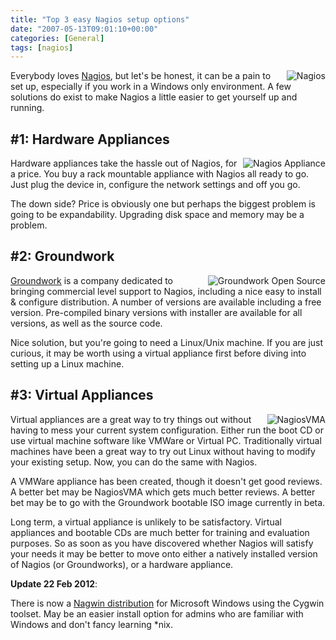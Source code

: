 ```yaml
---
title: "Top 3 easy Nagios setup options"
date: "2007-05-13T09:01:10+00:00"
categories: [General]
tags: [nagios]
---
```


<img src="/image/uploads/2007/05/status-detail-t.jpg" alt="Nagios" align="right" />

Everybody loves <a href="http://www.nagios.org/">Nagios</a>, but let's be honest, it can be a pain to set up, especially if you work in a Windows only environment. A few solutions do exist to make Nagios a little easier to get yourself up and running.
<h2>#1: Hardware Appliances</h2>
<img src="/image/uploads/2007/05/azeti-a_small.png" alt="Nagios Appliance" align="right" />

Hardware appliances take the hassle out of Nagios, for a price. You buy a rack mountable appliance with Nagios all ready to go. Just plug the device in, configure the network settings and off you go.

The down side? Price is obviously one but perhaps the biggest problem is going to be expandability. Upgrading disk space and memory may be a problem.
<h2>#2: Groundwork</h2>
<img src="/image/uploads/2007/05/gw-header.gif" alt="Groundwork Open Source" align="right" />

<a href="http://www.groundworkopensource.com/">Groundwork</a> is a company dedicated to bringing commercial level support to Nagios, including a nice easy to install &amp; configure distribution. A number of versions are available including a free version. Pre-compiled binary versions with installer are available for all versions, as well as the source code.

Nice solution, but you're going to need a Linux/Unix machine. If you are just curious, it may be worth using a virtual appliance first before diving into setting up a Linux machine.
<h2>#3: Virtual Appliances</h2>
<img src="/image/uploads/2007/05/nagiosvma.png" alt="NagiosVMA" align="right" />

Virtual appliances are a great way to try things out without having to mess your current system configuration. Either run the boot CD or use virtual machine software like VMWare or Virtual PC. Traditionally virtual machines have been a great way to try out Linux without having to modify your existing setup. Now, you can do the same with Nagios.

A VMWare appliance has been created, though it doesn't get good reviews. A better bet may be NagiosVMA which gets much better reviews. A better bet may be to go with the Groundwork bootable ISO image currently in beta.

Long term, a virtual appliance is unlikely to be satisfactory. Virtual appliances and bootable CDs are much better for training and evaluation purposes. So as soon as you have discovered whether Nagios will satisfy your needs it may be better to move onto either a natively installed version of Nagios (or Groundworks), or a hardware appliance.

<strong>Update <strong>22</strong> Feb 2012</strong>:

There is now a <a href="https://www.itefix.no/i2/nagwin">Nagwin distribution</a> for Microsoft Windows using the Cygwin toolset. May be an easier install option for admins who are familiar with Windows and don't fancy learning *nix.
